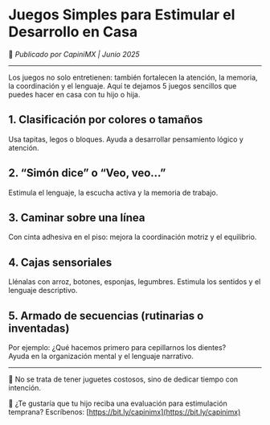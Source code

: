 # Juegos Simples para Estimular el Desarrollo en Casa

🧠 *Publicado por CapiniMX | Junio 2025*

---

Los juegos no solo entretienen: también fortalecen la atención, la memoria, la coordinación y el lenguaje. Aquí te dejamos 5 juegos sencillos que puedes hacer en casa con tu hijo o hija.

## 1. Clasificación por colores o tamaños

Usa tapitas, legos o bloques. Ayuda a desarrollar pensamiento lógico y atención.

## 2. “Simón dice” o “Veo, veo…”

Estimula el lenguaje, la escucha activa y la memoria de trabajo.

## 3. Caminar sobre una línea

Con cinta adhesiva en el piso: mejora la coordinación motriz y el equilibrio.

## 4. Cajas sensoriales

Llénalas con arroz, botones, esponjas, legumbres. Estimula los sentidos y el lenguaje descriptivo.

## 5. Armado de secuencias (rutinarias o inventadas)

Por ejemplo: ¿Qué hacemos primero para cepillarnos los dientes?  
Ayuda en la organización mental y el lenguaje narrativo.

---

🎨 No se trata de tener juguetes costosos, sino de dedicar tiempo con intención.

📲 ¿Te gustaría que tu hijo reciba una evaluación para estimulación temprana? Escríbenos: [https://bit.ly/capinimx](https://bit.ly/capinimx)
